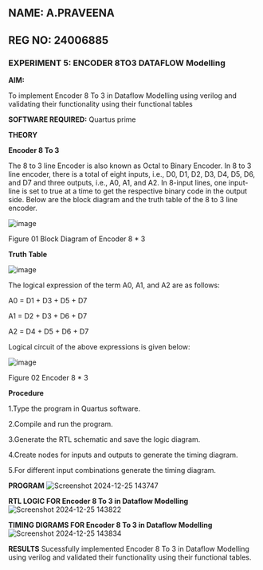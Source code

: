 ## NAME: A.PRAVEENA
## REG NO: 24006885
### EXPERIMENT 5: ENCODER 8TO3 DATAFLOW Modelling

**AIM:**

To implement  Encoder 8 To 3 in Dataflow Modelling using verilog and validating their functionality using their functional tables

**SOFTWARE REQUIRED:** Quartus prime

**THEORY**

**Encoder 8 To 3**

The 8 to 3 line Encoder is also known as Octal to Binary Encoder. In 8 to 3 line encoder, there is a total of eight inputs, i.e., D0, D1, D2, D3, D4, D5, D6, and D7 and three outputs, i.e., A0, A1, and A2. In 8-input lines, one input-line is set to true at a time to get the respective binary code in the output side. Below are the block diagram and the truth table of the 8 to 3 line encoder.

![image](https://github.com/naavaneetha/ENCODER8TO3DATAFLOW/assets/154305477/0bc242c1-eb9e-4c47-afe5-30428470efc3)

Figure 01  Block Diagram of Encoder 8 * 3

**Truth Table**

![image](https://github.com/naavaneetha/ENCODER8TO3DATAFLOW/assets/154305477/35496b14-ae6e-4cd1-9abd-d6736b576575)

The logical expression of the term A0, A1, and A2 are as follows:

A0 = D1 + D3 + D5 + D7

A1 = D2 + D3 + D6 + D7

A2 = D4 + D5 + D6 + D7

Logical circuit of the above expressions is given below:

![image](https://github.com/naavaneetha/ENCODER8TO3DATAFLOW/assets/154305477/95acaee6-c873-4c75-89eb-ef09fb158053)

Figure 02  Encoder 8 * 3

**Procedure**

1.Type the program in Quartus software.

2.Compile and run the program.

3.Generate the RTL schematic and save the logic diagram.

4.Create nodes for inputs and outputs to generate the timing diagram.

5.For different input combinations generate the timing diagram.

**PROGRAM**
![Screenshot 2024-12-25 143747](https://github.com/user-attachments/assets/d6b58f8b-8373-46bf-b63e-226271dcf401)

**RTL LOGIC FOR Encoder 8 To 3 in Dataflow Modelling**
![Screenshot 2024-12-25 143822](https://github.com/user-attachments/assets/67d60aeb-f476-47db-9afb-36634ec99e7f)

**TIMING DIGRAMS FOR Encoder 8 To 3 in Dataflow Modelling**
![Screenshot 2024-12-25 143834](https://github.com/user-attachments/assets/e8cb89c3-fda4-492b-af52-90c5ee977cd3)

**RESULTS**
Sucessfully implemented Encoder 8 To 3 in Dataflow Modelling using verilog and validated their functionality using their functional tables.




